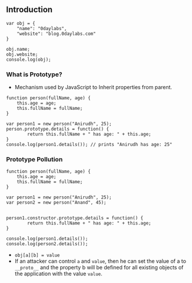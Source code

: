 ## Introduction

```
var obj = {
    "name": "0daylabs",
    "website": "blog.0daylabs.com"
}

obj.name;     
obj.website; 
console.log(obj);  
```

### What is Prototype?

- Mechanism used by JavaScript to Inherit properties from parent.

```
function person(fullName, age) {
    this.age = age;
    this.fullName = fullName;
}

var person1 = new person("Anirudh", 25);
person.prototype.details = function() {
        return this.fullName + " has age: " + this.age;
}
console.log(person1.details()); // prints "Anirudh has age: 25"
```


### Prototype Pollution 

```
function person(fullName, age) {
    this.age = age;
    this.fullName = fullName;
}

var person1 = new person("Anirudh", 25);
var person2 = new person("Anand", 45);


person1.constructor.prototype.details = function() {
        return this.fullName + " has age: " + this.age;
}

console.log(person1.details()); 
console.log(person2.details()); 

```

- `obj[a][b] = value`
- If an attacker can control `a` and `value`, then he can set the value of a to `__proto__` and the property b will be defined for all existing objects of the application with the value `value`.